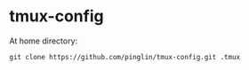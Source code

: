 # tmux-config

At home directory:

```git clone https://github.com/pinglin/tmux-config.git .tmux```
